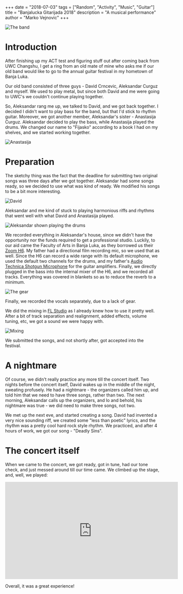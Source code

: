 +++
date = "2018-07-03"
tags = ["Random", "Activity", "Music", "Guitar"]
title = "Banjalucka Gitarijada 2018"
description = "A musical performance"
author = "Marko Vejnovic"
+++

![The band](/img/fijasko/live.png)

# Introduction

After finishing up my ACT test and figuring stuff out after coming back from 
UWC Changshu, I get a ring from an old mate of mine who asks me if our old band 
would like to go to the annual guitar festival in my hometown of Banja Luka. 

Our old band consisted of three guys - David Crncevic, Aleksandar Curguz and 
myself. We used to play metal, but since both David and me were going to UWC's 
we couldn't continue playing together.

So, Aleksandar rang me up, we talked to David, and we got back together. I 
decided I didn't want to play bass for the band, but that I'd stick to rhythm 
guitar. Moreover, we got another member, Aleksandar's sister - Anastasija 
Curguz. Aleksandar decided to play the bass, while Anastasija played the drums. 
We changed our name to "Fijasko" according to a book I had on my shelves, and 
we started working together.

![Anastasija](/img/fijasko/anastasija.jpg)

# Preparation

The sketchy thing was the fact that the deadline for submitting two original 
songs was three days after we got together. Aleksandar had some songs ready, 
so we decided to use what was kind of ready. We modified his songs to be a bit 
more interesting.

![David](/img/fijasko/david.jpg)

Aleksandar and me kind of stuck to playing harmonious riffs and rhythms that 
went well with what David and Anastasija played. 

![Aleksandar shown playing the drums](/img/fijasko/aleksandar.jpg)

We recorded everything in Aleksandar's house, since we didn't have the 
opportunity nor the funds required to get a professional studio. Luckily, to 
our aid came the Faculty of Arts in Banja Luka, as they borrowed us their 
[Zoom H6](https://www.zoom-na.com/products/field-video-recording/field-recording/h6-handy-recorder).
My father had a directional film recording mic, so we used that as well. Since 
the H6 can record a wide range with its default microphone, we used the default 
two channels for the drums, and my father's 
[Audio Technica Shotgun Microphone](https://www.audio-technica.com/cgi-bin/product_search/wired_mics/mics_by_type.pl?product_type=Microphones%3A+Shotgun&lang=eng)
for the guitar amplifiers. Finally, we directly plugged in the bass into the 
internal mixer of the H6, and we recorded all tracks. Everything was covered 
in blankets so as to reduce the reverb to a minimum.

![The gear](/img/fijasko/gear.jpg)

Finally, we recorded the vocals separately, due to a lack of gear.

We did the mixing in [FL Studio](https://www.image-line.com/flstudio/) as I 
already knew how to use it pretty well. After a bit of track separation and 
realignment, added effects, volume tuning, etc, we got a sound we were happy 
with.

![Mixing](/img/fijasko/mixing.jpg)

We submitted the songs, and not shortly after, got accepted into the festival.

# A nightmare

Of course, we didn't really practice any more till the concert itself. Two 
nights before the concert itself, David wakes up in the middle of the night, 
sweating profusely. He had a nightmare - the organizers called him up, and 
told him that we need to have three songs, rather than two. The next morning, 
Aleksandar calls up the organizers, and lo and behold, his nightmare was true - 
we did need to make three songs, not two.

We met up the next eve, and started creating a song. David had invented a very 
nice sounding riff, we created some "less than poetic" lyrics, and the rhythm 
was a pretty cool hard rock style rhythm. We practiced, and after 4 hours of 
work, we got our song - "Deadly Sins".

# The concert itself

When we came to the concert, we got ready, got in tune, had our tone check, and 
just messed around till our time came. We climbed up the stage, and, well, we 
played:

<iframe width="560" height="315" src="https://www.youtube.com/embed/nupfHQtvHmw" frameborder="0" allow="autoplay; encrypted-media" allowfullscreen></iframe> 

Overall, it was a great experience!
